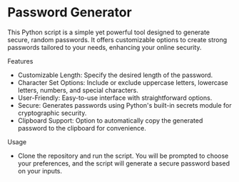 # Password Generator

This Python script is a simple yet powerful tool designed to generate secure, random passwords. It offers customizable options to create strong passwords tailored to your needs, enhancing your online security.

Features
- Customizable Length: Specify the desired length of the password.
- Character Set Options: Include or exclude uppercase letters, lowercase letters, numbers, and special characters.
- User-Friendly: Easy-to-use interface with straightforward options.
- Secure: Generates passwords using Python's built-in secrets module for cryptographic security.
- Clipboard Support: Option to automatically copy the generated password to the clipboard for convenience.

  
Usage
- Clone the repository and run the script. You will be prompted to choose your preferences, and the script will generate a secure password based on your inputs.

